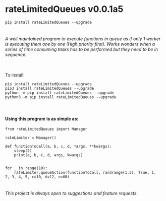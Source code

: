 # rateLimitedQueues v0.0.1a5

```pip install rateLimitedQueues --upgrade```


###### <br>A well maintained program to execute functions in queue as if only 1 worker is executing them one by one (High priority first). Works wonders when a series of time consuming tasks has to be performed but they need to be in sequence.

<br>To install: 
```
pip install rateLimitedQueues --upgrade
pip3 install rateLimitedQueues --upgrade
python -m pip install rateLimitedQueues --upgrade
python3 -m pip install rateLimitedQueues --upgrade
```


#### <br><br>Using this program is as simple as:
```
from rateLimitedQueues import Manager

rateLimiter = Manager()

def functionToCall(a, b, c, d, *args, **kwargs):
    sleep(2)
    print(a, b, c, d, args, kwargs)


for _ in range(10):
    rateLimiter.queueAction(functionToCall, randrange(1,5), True, 1, 2, 3, 4, 5, c=10, d=12, e=60)

```


###### <br>This project is always open to suggestions and feature requests.
